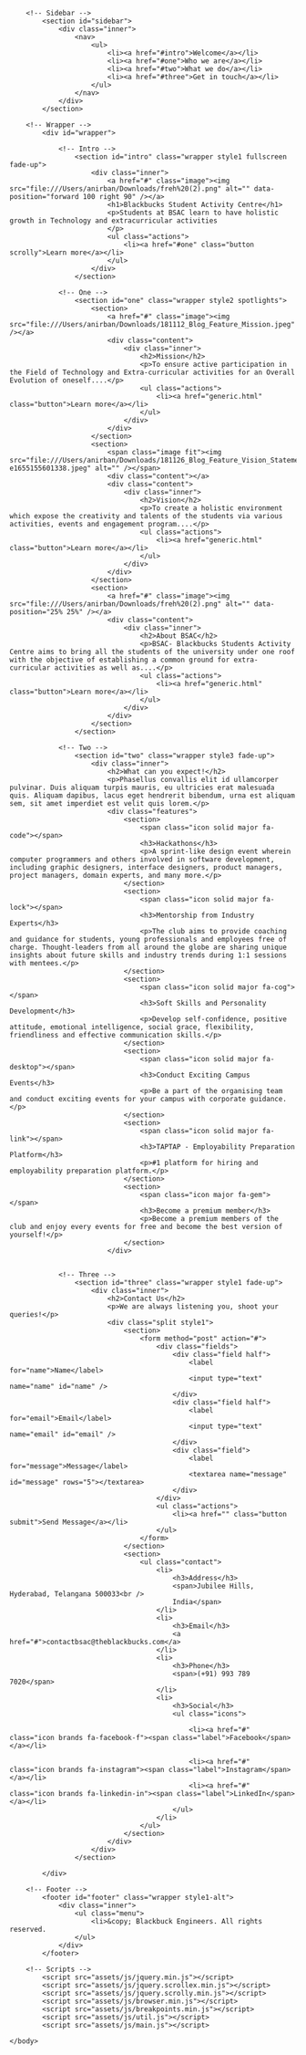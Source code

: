 <!DOCTYPE HTML>
<!--
	Hyperspace by HTML5 UP
	html5up.net | @ajlkn
	Free for personal and commercial use under the CCA 3.0 license (html5up.net/license)
-->
<html>
	<head>
		<title>BSAC</title>
		<meta charset="utf-8" />
		<meta name="viewport" content="width=device-width, initial-scale=1, user-scalable=no" />
		<link rel="stylesheet" href="assets/css/main.css" />
		<noscript><link rel="stylesheet" href="assets/css/noscript.css" /></noscript>
	</head>
	<body class="is-preload">

		<!-- Sidebar -->
			<section id="sidebar">
				<div class="inner">
					<nav>
						<ul>
							<li><a href="#intro">Welcome</a></li>
							<li><a href="#one">Who we are</a></li>
							<li><a href="#two">What we do</a></li>
							<li><a href="#three">Get in touch</a></li>
						</ul>
					</nav>
				</div>
			</section>

		<!-- Wrapper -->
			<div id="wrapper">

				<!-- Intro -->
					<section id="intro" class="wrapper style1 fullscreen fade-up">
						<div class="inner">
							<a href="#" class="image"><img src="file:///Users/anirban/Downloads/freh%20(2).png" alt="" data-position="forward 100 right 90" /></a>
							<h1>Blackbucks Student Activity Centre</h1>
							<p>Students at BSAC learn to have holistic growth in Technology and extracurricular activities
							</p>
							<ul class="actions">
								<li><a href="#one" class="button scrolly">Learn more</a></li>
							</ul>
						</div>
					</section>

				<!-- One -->
					<section id="one" class="wrapper style2 spotlights">
						<section>
							<a href="#" class="image"><img src="file:///Users/anirban/Downloads/181112_Blog_Feature_Mission.jpeg"  /></a>
							<div class="content">
								<div class="inner">
									<h2>Mission</h2>
									<p>To ensure active participation in the Field of Technology and Extra-curricular activities for an Overall Evolution of oneself....</p>
									<ul class="actions">
										<li><a href="generic.html" class="button">Learn more</a></li>
									</ul>
								</div>
							</div>
						</section>
						<section>
							<span class="image fit"><img src="file:///Users/anirban/Downloads/181126_Blog_Feature_Vision_Statement-e1655155601338.jpeg" alt="" /></span>
							<div class="content"></a>
							<div class="content">
								<div class="inner">
									<h2>Vision</h2>
									<p>To create a holistic environment which expose the creativity and talents of the students via various activities, events and engagement program....</p>
									<ul class="actions">
										<li><a href="generic.html" class="button">Learn more</a></li>
									</ul>
								</div>
							</div>
						</section>
						<section>
							<a href="#" class="image"><img src="file:///Users/anirban/Downloads/freh%20(2).png" alt="" data-position="25% 25%" /></a>
							<div class="content">
								<div class="inner">
									<h2>About BSAC</h2>
									<p>BSAC- Blackbucks Students Activity Centre aims to bring all the students of the university under one roof with the objective of establishing a common ground for extra-curricular activities as well as....</p>
									<ul class="actions">
										<li><a href="generic.html" class="button">Learn more</a></li>
									</ul>
								</div>
							</div>
						</section>
					</section>

				<!-- Two -->
					<section id="two" class="wrapper style3 fade-up">
						<div class="inner">
							<h2>What can you expect!</h2>
							<p>Phasellus convallis elit id ullamcorper pulvinar. Duis aliquam turpis mauris, eu ultricies erat malesuada quis. Aliquam dapibus, lacus eget hendrerit bibendum, urna est aliquam sem, sit amet imperdiet est velit quis lorem.</p>
							<div class="features">
								<section>
									<span class="icon solid major fa-code"></span>
									<h3>Hackathons</h3>
									<p>A sprint-like design event wherein computer programmers and others involved in software development, including graphic designers, interface designers, product managers, project managers, domain experts, and many more.</p>
								</section>
								<section>
									<span class="icon solid major fa-lock"></span>
									<h3>Mentorship from Industry Experts</h3>
									<p>The club aims to provide coaching and guidance for students, young professionals and employees free of charge. Thought-leaders from all around the globe are sharing unique insights about future skills and industry trends during 1:1 sessions with mentees.</p>
								</section>
								<section>
									<span class="icon solid major fa-cog"></span>
									<h3>Soft Skills and Personality Development</h3>
									<p>Develop self-confidence, positive attitude, emotional intelligence, social grace, flexibility, friendliness and effective communication skills.</p>
								</section>
								<section>
									<span class="icon solid major fa-desktop"></span>
									<h3>Conduct Exciting Campus Events</h3>
									<p>Be a part of the organising team and conduct exciting events for your campus with corporate guidance.</p>
								</section>
								<section>
									<span class="icon solid major fa-link"></span>
									<h3>TAPTAP - Employability Preparation Platform</h3>
									<p>#1 platform for hiring and employability preparation platform.</p>
								</section>
								<section>
									<span class="icon major fa-gem"></span>
									<h3>Become a premium member</h3>
									<p>Become a premium members of the club and enjoy every events for free and become the best version of yourself!</p>
								</section>
							</div>
							

				<!-- Three -->
					<section id="three" class="wrapper style1 fade-up">
						<div class="inner">
							<h2>Contact Us</h2>
							<p>We are always listening you, shoot your queries!</p>
							<div class="split style1">
								<section>
									<form method="post" action="#">
										<div class="fields">
											<div class="field half">
												<label for="name">Name</label>
												<input type="text" name="name" id="name" />
											</div>
											<div class="field half">
												<label for="email">Email</label>
												<input type="text" name="email" id="email" />
											</div>
											<div class="field">
												<label for="message">Message</label>
												<textarea name="message" id="message" rows="5"></textarea>
											</div>
										</div>
										<ul class="actions">
											<li><a href="" class="button submit">Send Message</a></li>
										</ul>
									</form>
								</section>
								<section>
									<ul class="contact">
										<li>
											<h3>Address</h3>
											<span>Jubilee Hills, Hyderabad, Telangana 500033<br />
											India</span>
										</li>
										<li>
											<h3>Email</h3>
											<a href="#">contactbsac@theblackbucks.com</a>
										</li>
										<li>
											<h3>Phone</h3>
											<span>(+91) 993 789 7020</span>
										</li>
										<li>
											<h3>Social</h3>
											<ul class="icons">
												
												<li><a href="#" class="icon brands fa-facebook-f"><span class="label">Facebook</span></a></li>
												
												<li><a href="#" class="icon brands fa-instagram"><span class="label">Instagram</span></a></li>
												<li><a href="#" class="icon brands fa-linkedin-in"><span class="label">LinkedIn</span></a></li>
											</ul>
										</li>
									</ul>
								</section>
							</div>
						</div>
					</section>

			</div>

		<!-- Footer -->
			<footer id="footer" class="wrapper style1-alt">
				<div class="inner">
					<ul class="menu">
						<li>&copy; Blackbuck Engineers. All rights reserved.
					</ul>
				</div>
			</footer>

		<!-- Scripts -->
			<script src="assets/js/jquery.min.js"></script>
			<script src="assets/js/jquery.scrollex.min.js"></script>
			<script src="assets/js/jquery.scrolly.min.js"></script>
			<script src="assets/js/browser.min.js"></script>
			<script src="assets/js/breakpoints.min.js"></script>
			<script src="assets/js/util.js"></script>
			<script src="assets/js/main.js"></script>

	</body>
</html>

